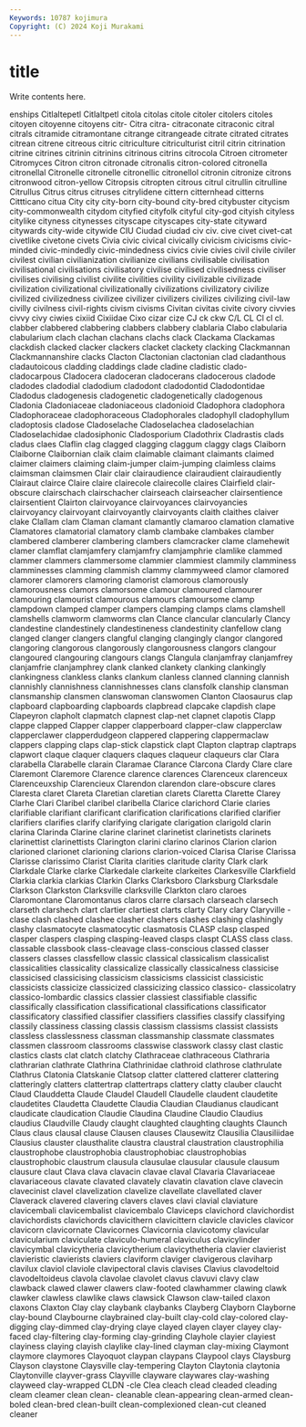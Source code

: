 ```yaml
---
Keywords: 10787 kojimura
Copyright: (C) 2024 Koji Murakami
---
```


# title

Write contents here.



enships Citlaltepetl Citlaltpetl citola citolas citole citoler citolers citoles citoyen
citoyenne citoyens citr- Citra citra- citraconate citraconic citral citrals citramide
citramontane citrange citrangeade citrate citrated citrates citrean citrene citreous citric
citriculture citriculturist citril citrin citrination citrine citrines citrinin citrinins citrinous
citrins citrocola Citroen citrometer Citromyces Citron citron citronade citronalis citron-colored
citronella citronellal Citronelle citronelle citronellic citronellol citronin citronize citrons citronwood
citron-yellow Citropsis citropten citrous citrul citrullin citrulline Citrullus Citrus citrus
citruses citrylidene cittern citternhead citterns Cittticano citua City city city-born
city-bound city-bred citybuster citycism city-commonwealth citydom cityfied cityfolk cityful city-god
cityish cityless citylike cityness citynesses cityscape cityscapes city-state cityward citywards
city-wide citywide CIU Ciudad ciudad civ civ. cive civet civet-cat
civetlike civetone civets Civia civic civical civically civicism civicisms civic-minded
civic-mindedly civic-mindedness civics civie civies civil civile civiler civilest civilian
civilianization civilianize civilians civilisable civilisation civilisational civilisations civilisatory civilise civilised
civilisedness civiliser civilises civilising civilist civilite civilities civility civilizable civilizade
civilization civilizational civilizationally civilizations civilizatory civilize civilized civilizedness civilizee civilizer
civilizers civilizes civilizing civil-law civilly civilness civil-rights civism civisms Civitan
civitas civite civory civvies civvy civy ciwies cixiid Cixiidae Cixo
cizar cize CJ ck ckw C/L CL Cl cl cl.
clabber clabbered clabbering clabbers clabbery clablaria Clabo clabularia clabularium clach
clachan clachans clachs clack Clackama Clackamas clackdish clacked clacker clackers
clacket clackety clacking Clackmannan Clackmannanshire clacks Clacton Clactonian clactonian clad
cladanthous cladautoicous cladding claddings clade cladine cladistic clado- cladocarpous Cladocera
cladoceran cladocerans cladocerous cladode cladodes cladodial cladodium cladodont cladodontid Cladodontidae
Cladodus cladogenesis cladogenetic cladogenetically cladogenous Cladonia Cladoniaceae cladoniaceous cladonioid Cladophora
cladophora Cladophoraceae cladophoraceous Cladophorales cladophyll cladophyllum cladoptosis cladose Cladoselache Cladoselachea
cladoselachian Cladoselachidae cladosiphonic Cladosporium Cladothrix Cladrastis clads cladus claes Claflin
clag clagged clagging claggum claggy clags Claiborn Claiborne Claibornian claik
claim claimable claimant claimants claimed claimer claimers claiming claim-jumper claim-jumping
claimless claims claimsman claimsmen Clair clair clairaudience clairaudient clairaudiently Clairaut
clairce Claire claire clairecole clairecolle claires Clairfield clair-obscure clairschach clairschacher
clairseach clairseacher clairsentience clairsentient Clairton clairvoyance clairvoyances clairvoyancies clairvoyancy clairvoyant
clairvoyantly clairvoyants claith claithes claiver clake Clallam clam Claman clamant
clamantly clamaroo clamation clamative Clamatores clamatorial clamatory clamb clambake clambakes
clamber clambered clamberer clambering clambers clamcracker clame clamehewit clamer clamflat
clamjamfery clamjamfry clamjamphrie clamlike clammed clammer clammers clammersome clammier clammiest
clammily clamminess clamminesses clamming clammish clammy clammyweed clamor clamored clamorer
clamorers clamoring clamorist clamorous clamorously clamorousness clamors clamorsome clamour clamoured
clamourer clamouring clamourist clamourous clamours clamoursome clamp clampdown clamped clamper
clampers clamping clamps clams clamshell clamshells clamworm clamworms clan Clance
clancular clancularly Clancy clandestine clandestinely clandestineness clandestinity clanfellow clang clanged
clanger clangers clangful clanging clangingly clangor clangored clangoring clangorous clangorously
clangorousness clangors clangour clangoured clangouring clangours clangs Clangula clanjamfray clanjamfrey
clanjamfrie clanjamphrey clank clanked clankety clanking clankingly clankingness clankless clanks
clankum clanless clanned clanning clannish clannishly clannishness clannishnesses clans clansfolk
clanship clansman clansmanship clansmen clanswoman clanswomen Clanton Claosaurus clap clapboard
clapboarding clapboards clapbread clapcake clapdish clape Clapeyron clapholt clapmatch clapnest
clap-net clapnet clapotis Clapp clappe clapped Clapper clapper clapperboard clapper-claw
clapperclaw clapperclawer clapperdudgeon clappered clappering clappermaclaw clappers clapping claps clap-stick
clapstick clapt Clapton claptrap claptraps clapwort claque claquer claquers claques
claqueur claqueurs clar Clara clarabella Clarabelle clarain Claramae Clarance Clarcona
Clardy Clare clare Claremont Claremore Clarence clarence clarences Clarenceux clarenceux
Clarenceuxship Clarencieux Clarendon clarendon clare-obscure clares Claresta claret Clareta Claretian
claretian clarets Claretta Clarette Clarey Clarhe Clari Claribel claribel claribella
Clarice clarichord Clarie claries clarifiable clarifiant clarificant clarification clarifications clarified
clarifier clarifiers clarifies clarify clarifying clarigate clarigation clarigold clarin clarina
Clarinda Clarine clarine clarinet clarinetist clarinetists clarinets clarinettist clarinettists Clarington
clarini clarino clarinos Clarion clarion clarioned clarionet clarioning clarions clarion-voiced
Clarisa Clarise Clarissa Clarisse clarissimo Clarist Clarita clarities claritude clarity
Clark clark Clarkdale Clarke clarke Clarkedale clarkeite clarkeites Clarkesville Clarkfield
Clarkia clarkia clarkias Clarkin Clarks Clarksboro Clarksburg Clarksdale Clarkson Clarkston
Clarksville clarksville Clarkton claro claroes Claromontane Claromontanus claros clarre clarsach
clarseach clarsech clarseth clarshech clart clartier clartiest clarts clarty Clary
clary Claryville -clase clash clashed clashee clasher clashers clashes clashing
clashingly clashy clasmatocyte clasmatocytic clasmatosis CLASP clasp clasped clasper claspers
clasping clasping-leaved clasps claspt CLASS class class. classable classbook class-cleavage
class-conscious classed classer classers classes classfellow classic classical classicalism classicalist
classicalities classicality classicalize classically classicalness classicise classicised classicising classicism classicisms
classicist classicistic classicists classicize classicized classicizing classico classico- classicolatry classico-lombardic
classics classier classiest classifiable classific classifically classification classificational classifications classificator
classificatory classified classifier classifiers classifies classify classifying classily classiness classing
classis classism classisms classist classists classless classlessness classman classmanship classmate
classmates classmen classroom classrooms classwise classwork classy clast clastic clastics
clasts clat clatch clatchy Clathraceae clathraceous Clathraria clathrarian clathrate Clathrina
Clathrinidae clathroid clathrose clathrulate Clathrus Clatonia Clatskanie Clatsop clatter clattered
clatterer clattering clatteringly clatters clattertrap clattertraps clattery clatty clauber claucht
Claud Clauddetta Claude Claudel Claudell Claudelle claudent claudetite claudetites Claudetta
Claudette Claudia Claudian Claudianus claudicant claudicate claudication Claudie Claudina Claudine
Claudio Claudius claudius Claudville Claudy claught claughted claughting claughts Claunch
Claus claus clausal clause Clausen clauses Clausewitz Clausilia Clausiliidae Clausius
clauster clausthalite claustra claustral claustration claustrophilia claustrophobe claustrophobia claustrophobiac claustrophobias
claustrophobic claustrum clausula clausulae clausular clausule clausum clausure claut Clava
clava clavacin clavae claval Clavaria Clavariaceae clavariaceous clavate clavated clavately
clavatin clavation clave clavecin clavecinist clavel clavelization clavelize clavellate clavellated
claver Claverack clavered clavering clavers claves clavi clavial claviature clavicembali
clavicembalist clavicembalo Claviceps clavichord clavichordist clavichordists clavichords clavicithern clavicittern clavicle
clavicles clavicor clavicorn clavicornate Clavicornes Clavicornia clavicotomy clavicular clavicularium claviculate
claviculo-humeral claviculus clavicylinder clavicymbal clavicytheria clavicytherium clavicythetheria clavier clavierist clavieristic
clavierists claviers claviform claviger clavigerous claviharp clavilux claviol claviole clavipectoral
clavis clavises Clavius clavodeltoid clavodeltoideus clavola clavolae clavolet clavus clavuvi
clavy claw clawback clawed clawer clawers claw-footed clawhammer clawing clawk
clawker clawless clawlike claws clawsick Clawson claw-tailed claxon claxons Claxton
Clay clay claybank claybanks Clayberg Clayborn Clayborne clay-bound Claybourne claybrained
clay-built clay-cold clay-colored clay-digging clay-dimmed clay-drying claye clayed clayen clayer
clayey clay-faced clay-filtering clay-forming clay-grinding Clayhole clayier clayiest clayiness claying
clayish claylike clay-lined clayman clay-mixing Claymont claymore claymores Clayoquot claypan
claypans Claypool clays Claysburg Clayson claystone Claysville clay-tempering Clayton Claytonia
claytonia Claytonville clayver-grass Clayville clayware claywares clay-washing clayweed clay-wrapped CLDN
-cle Clea cleach clead cleaded cleading cleam cleamer clean clean-
cleanable clean-appearing clean-armed clean-boled clean-bred clean-built clean-complexioned clean-cut cleaned cleaner
